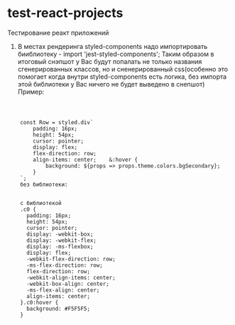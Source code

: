 # test-react-projects
Тестирование реакт приложений
1. В местах рендеринга styled-components надо импортировать бииблиотеку - import 'jest-styled-components'; Таким образом в итоговый снэпшот у Вас будут попалать не только названия сгенерированных классов, но и сненерированный css(особенно это помогает когда внутри styled-components есть логика, без импорта этой библиотеки у Вас ничего не будет выведено в снепшот)
Пример:

<code>
 <pre>
    const Row = styled.div`
        padding: 16px;
        height: 54px;
        cursor: pointer;
        display: flex;
        flex-direction: row;
        align-items: center;    &:hover {
            background: ${props => props.theme.colors.bgSecondary};
        }
    `;
    без библиотеки:
    <div
      className="sc-gtsrHT iYboLY"
    />
    с библиотекой
    .c0 {
      padding: 16px;
      height: 54px;
      cursor: pointer;
      display: -webkit-box;
      display: -webkit-flex;
      display: -ms-flexbox;
      display: flex;
      -webkit-flex-direction: row;
      -ms-flex-direction: row;
      flex-direction: row;
      -webkit-align-items: center;
      -webkit-box-align: center;
      -ms-flex-align: center;
      align-items: center;
    }.c0:hover {
      background: #F5F5F5;
    }<div
      className="c0"
    /></pre></code>



